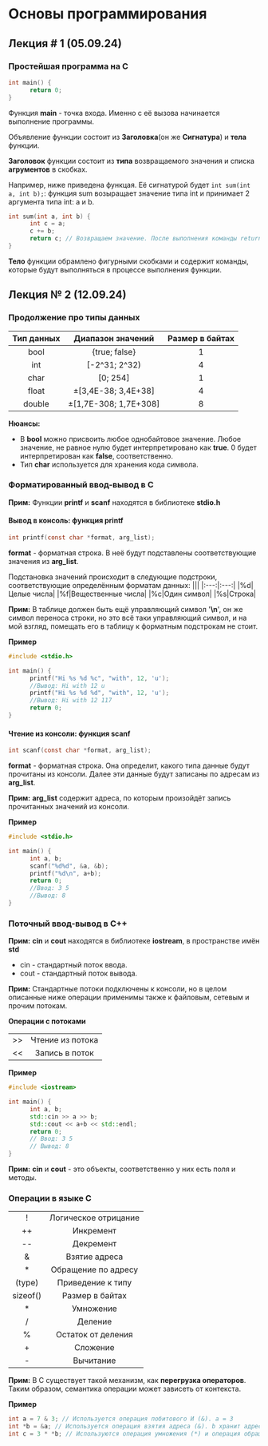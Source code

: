 # Основы программирования
## Лекция # 1 (05.09.24)
### Простейшая программа на C
```C
int main() {
      return 0;
}
```
Функция __main__ - точка входа. Именно с её вызова начинается выполнение программы.

Объявление функции состоит из __Заголовка__(он же __Сигнатура__) и __тела__ функции.

__Заголовок__ функции состоит из __типа__ возвращаемого значения и списка __агрументов__ в скобках.

Например, ниже приведена функцая. Её сигнатурой будет `int sum(int a, int b);`: функция sum возыращает значение типа int и принимает 2 аргумента типа int: a и b.
```C
int sum(int a, int b) {
      int c = a;
      c += b;
      return c; // Возвращаем значение. После выполнения команды return исполнение функции не продолжается.
}
```

__Тело__ функции обрамлено фигурными скобками и содержит команды, которые будут выполняться в процессе выполнения функции.

## Лекция № 2 (12.09.24)
### Продолжение про типы данных
|Тип данных|Диапазон значений|Размер в байтах|
|:---:|:---:|:---:|
|bool|{true; false}|1|
|int|[-2^31; 2^32)|4|
|char|[0; 254]|1|
|float|±[3,4E-38; 3,4E+38]|4|
|double|±[1,7E-308; 1,7E+308]|8|

__Нюансы:__
* В __bool__ можно присвоить любое однобайтовое значение. Любое значение, не равное нулю будет интерпретировано как __true__. 0 будет интерпретирован как __false__, соответственно.
* Тип __char__ используется для хранения кода символа.

### Форматированный ввод-вывод в C
__Прим:__ Функции __printf__ и __scanf__ находятся в библиотеке __stdio.h__
#### Вывод в консоль: функция printf
```C
int printf(const char *format, arg_list);
```

__format__ - форматная строка. В неё будут подставлены соответствующие значения из __arg_list__.

Подстановка значений происходит в следующие подстроки, соответствующие определённым форматам данных:
|||
|:---:|:---:|
|%d|Целые числа|
|%f|Вещественные числа|
|%c|Один символ|
|%s|Строка|

__Прим:__ В таблице должен быть ещё управляющий символ '__\n__', он же символ переноса строки, но это всё таки управляющий символ, и на мой взгляд, помещать его в таблицу к форматным подстрокам не стоит.

__Пример__
```C
#include <stdio.h>

int main() {
      printf("Hi %s %d %c", "with", 12, 'u');
      //Вывод: Hi with 12 u
      printf("Hi %s %d %d", "with", 12, 'u');
      //Вывод: Hi with 12 117
      return 0;
}
```

#### Чтение из консоли: функция scanf

```C
int scanf(const char *format, arg_list);
```

__format__ - форматная строка. Она определит, какого типа данные будут прочитаны из консоли. Далее эти данные будут записаны по адресам из __arg_list__.

__Прим:__ __arg_list__ содержит адреса, по которым произойдёт запись прочитанных значений из консоли.

__Пример__
```C
#include <stdio.h>

int main() {
      int a, b;
      scanf("%d%d", &a, &b);
      printf("%d\n", a+b);
      return 0;
      //Ввод: 3 5
      //Вывод: 8
}
```

### Поточный ввод-вывод в C++
__Прим:__ __cin__ и __cout__ находятся в библиотеке __iostream__, в пространстве имён __std__

* cin - стандартный поток ввода.
* cout - стандартный поток вывода.

__Прим:__ Стандартные потоки подключены к консоли, но в целом описанные ниже операции применимы также к файловым, сетевым и прочим потокам.

__Операции с потоками__

|||
|:---:|:---:|
|>>|Чтение из потока|
|<<|Запись в поток|

__Пример__
```C++
#include <iostream>

int main() {
      int a, b;
      std::cin >> a >> b;
      std::cout << a+b << std::endl;
      return 0;
      // Ввод: 3 5
      // Вывод: 8
}
```

__Прим:__ __cin__ и __cout__ - это объекты, соответственно у них есть поля и методы.

### Операции в языке C
|||
|:---:|:---:|
|!|Логическое отрицание|
|++|Инкремент|
|--|Декремент|
|&|Взятие адреса|
|*|Обращение по адресу|
|(type)|Приведение к типу|
|sizeof()|Размер в байтах|
|*|Умножение|
|/|Деление|
|%|Остаток от деления|
|+|Сложение|
|-|Вычитание|

__Прим:__ В C существует такой механизм, как __перегрузка операторов__. Таким образом, семантика операции может зависеть от контекста.

__Пример__
```C
int a = 7 & 3; // Используется операция побитового И (&). a = 3
int *b = &a; // Используется операция взятия адреса (&). b хранит адрес переменной a
int c = 3 * *b; // Используются операция умножения (*) и операция обращения по адресу (*). c = 9
```